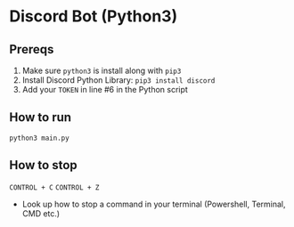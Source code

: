 # Discord Bot (Python3)

## Prereqs

1. Make sure `python3` is install along with `pip3`
2. Install Discord Python Library: `pip3 install discord`
3. Add your `TOKEN` in line #6 in the Python script

## How to run

`python3 main.py`

## How to stop

`CONTROL + C`
`CONTROL + Z`

- Look up how to stop a command in your terminal (Powershell, Terminal, CMD etc.)
